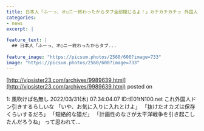 ```yaml
---
title: 日本人「ふーっ、オ○ニー終わったからタブ全部閉じるよ！」カチカチカチッ 外国人「stop！」
categories:
- news
excerpt: |
  
feature_text: |
  ## 日本人「ふーっ、オ○ニー終わったからタブ...
  
feature_image: "https://picsum.photos/2560/600?image=733"
image: "https://picsum.photos/2560/600?image=733"
---
```


[http://vipsister23.com/archives/9989639.html](http://vipsister23.com/archives/9989639.html)
posted on 

<!--more-->

1: 風吹けば名無し 2022/03/31(木) 07:34:04.07 ID:tE01tN100.net これ外国人ドン引きするらしいな 「いや、お気に入りに入れとけよ」 「抜けたオカズは保存くらいするだろ」 「短絡的な猿だ」 「計画性のなさが太平洋戦争を引き起こしたんだろうね」 って思われて...
